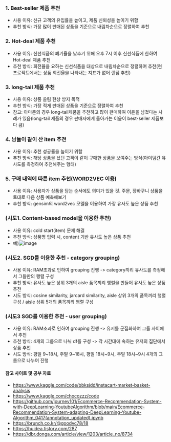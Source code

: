### 1. Best-seller 제품 추천
* 사용 이유: 신규 고객의 유입률을 높이고, 제품 신뢰성을 높이기 위함
* 추천 방식: 가장 많이 판매된 상품을 기준으로 내림차순으로 정렬하여 추천

### 2. Hot-deal 제품 추천
* 사용 이유: 신선식품의 폐기율을 낮추기 위해 오후 7시 이후 신선식품에 한하여 Hot-deal 제품 추천
* 추천 방식: 회전율을 요하는 신선식품을 대상으로 내림차순으로 정렬하여 추천(현 프로젝트에서는 상품 회전율을 나타내는 지표가 없어 랜덤 추천)

### 3. long-tail 제품 추천
* 사용 이유: 상품 쏠림 현상 방지 목적
* 추천 방식: 가장 적게 판매된 상품을 기준으로 정렬하여 추천
* 참고: 아마존의 경우 long-tail제품을 추천하고 많이 판매하여 이윤을 남겼다는 사례가 있음(long-tail 제품의 경우 판매자에게 돌아가는 이윤이 best-seller 제품보다 큼)

### 4. 남들이 같이 산 item 추천
* 사용 이유: 추천 성공률을 높이기 위함
* 추천 방식: 해당 상품을 샀던 고객이 같이 구매한 상품을 보여주는 방식(아이템간 유사도를 측정하여 추천해주는 형태)

### 5. 구매 내역에 따른 item 추천(WORD2VEC 이용)
* 사용 이유: 사용자가 상품을 담는 순서에도 의미가 있을 것. 주문, 장바구니 상품을 토대로 다음 상품 예측해보기
* 추천 방식: gensim의 word2vec 모델을 이용하여 가장 유사도 높은 상품 추천

### (시도1. Content-based model을 이용한 추천)
* 사용 이유: cold start(item) 문제 해결
* 추천 방식: 상품명 입력 시, content 기반 유사도 높은 상품 추천
* 예)![image](https://user-images.githubusercontent.com/102525066/191288012-54eb64cc-e44c-4013-b11e-b3a9da55e8aa.png)


### (시도2. SGD를 이용한 추천 - category grouping)
* 사용 이유: RAM초과로 인하여 grouping 진행 -> category끼리 유사도를 측정해서 그들만의 행렬 구성
* 추천 방식: 유사도 높은 상위 3개의 aisle 품목끼리 행렬을 만들어 유사도 높은 상품 추천 
* 시도 방식: cosine similarity, jarcard similarity, aisle 상위 3개의 품목끼리 행렬 구성 / aisle 상위 5개의 품목끼리 행렬 구성

### (시도3 SGD를 이용한 추천 - user grouping)
* 사용 이유: RAM초과로 인하여 grouping 진행 -> 유저를 군집화하여 그들 사이에서 추천
* 추천 방식: 4개의 그룹으로 나눠 df를 구성 -> 각 시간대에 속하는 유저의 집단에서 상품 추천
* 시도 방식: 평일 9~18시, 주말 9~18시, 평일 18시~9시, 주말 18시~9시 4개의 그룹으로 나누어 진행

#### 참고 사이트 및 공부 자료
* https://www.kaggle.com/code/bbksjdd/instacart-market-basket-analysis 
* https://www.kaggle.com/chocozzz/code
* https://github.com/journey101/Ecommerce-Recommendation-System-with-DeepLearning-YoutubeAlgorithm/blob/main/Ecommerce-Recommendation-System-adapting-DeepLearning-Youtube-Algorithm_0417(annotation_updated).ipynb
* https://brunch.co.kr/@goodvc78/18
* https://huidea.tistory.com/287
* https://dbr.donga.com/article/view/1203/article_no/8734
